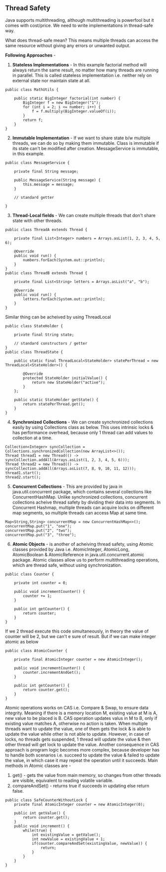 ## Thread Safety

Java supports multithreading, although multithreading is powerfool but it comes with cost/price. We need to write
implementations in thread-safe way. 

What does thread-safe mean?
This means multiple threads can access the same resource without giving any errors or unwanted output.

**Following Approaches** -

1. **Stateless Implementations** - In this example factorial method will always return the same result, no matter how
	many threads are running in parallel. This is called stateless implementation i.e. neither rely on external state
	nor maintain state at all.
```
public class MathUtils {
     
    public static BigInteger factorial(int number) {
        BigInteger f = new BigInteger("1");
        for (int i = 2; i <= number; i++) {
            f = f.multiply(BigInteger.valueOf(i));
        }
        return f;
    }
}
```

2. **Immutable Implementation** - If we want to share state b/w multiple threads, we can do so by making them 
	immutable. Class is immutable if its state can't be modified after creation. MessageService is immutable,
	in this example.
```
public class MessageService {
     
    private final String message;
 
    public MessageService(String message) {
        this.message = message;
    }
     
    // standard getter
     
}
```

3. **Thread-Local fields** - We can create multiple threads that don't share state with other threads. 

```
public class ThreadA extends Thread {
     
    private final List<Integer> numbers = Arrays.asList(1, 2, 3, 4, 5, 6);
     
    @Override
    public void run() {
        numbers.forEach(System.out::println);
    }
}
public class ThreadB extends Thread {
     
    private final List<String> letters = Arrays.asList("a", "b");
     
    @Override
    public void run() {
        letters.forEach(System.out::println);
    }
}
```
Similar thing can be acheived by using ThreadLocal 
```
public class StateHolder {
     
    private final String state;
 
    // standard constructors / getter
}
public class ThreadState {
     
    public static final ThreadLocal<StateHolder> statePerThread = new ThreadLocal<StateHolder>() {
         
        @Override
        protected StateHolder initialValue() {
            return new StateHolder("active");  
        }
    };
 
    public static StateHolder getState() {
        return statePerThread.get();
    }
}
```

4. **Synchronized Collections** - We can create synchronized collections easily by using Collections class as below.
This uses intrinsic locks & has performance overhead, because only 1 thread can add values to collection at a time.
```
Collection<Integer> syncCollection = Collections.synchronizedCollection(new ArrayList<>());
Thread thread1 = new Thread(() -> syncCollection.addAll(Arrays.asList(1, 2, 3, 4, 5, 6)));
Thread thread2 = new Thread(() -> syncCollection.addAll(Arrays.asList(7, 8, 9, 10, 11, 12)));
thread1.start();
thread2.start();
```

5. **Concurrent Collections** - This are provided by java in java.util.concurrent package, which contains several
	collections like ConcurrentHashMap. Unlike synchronized collections, concurrent collections acheive thread
	safety by dividing their data into segments. In Concurrent Hashmap, multiple threads can acquire locks on
	different map segments, so multiple threads can access Map at same time.
```
Map<String,String> concurrentMap = new ConcurrentHashMap<>();
concurrentMap.put("1", "one");
concurrentMap.put("2", "two");
concurrentMap.put("3", "three");
```

6. **Atomic Objects** - is another of acheiving thread safety, using Atomic classes provided by Java i.e.
	AtomicInteger, AtomicLong, AtomicBoolean & AtomicReference in java.util.concurrent.atomic package. Atomic classes allow us to perform multithreading
	operations, which are thread safe, without using synchronization.
```
public class Counter {
     
    private int counter = 0;
     
    public void incrementCounter() {
        counter += 1;
    }
     
    public int getCounter() {
        return counter;
    }
}
```
If we 2 thread execute this code simultaneously, in theory the value of counter will be 2, but we can't e sure of
result. But if we can make integer atomic as below
```
public class AtomicCounter {
     
    private final AtomicInteger counter = new AtomicInteger();
     
    public void incrementCounter() {
        counter.incrementAndGet();
    }
     
    public int getCounter() {
        return counter.get();
    }
}
```
Atomic operations works on CAS i.e. Compare & Swap, to ensure data integrity. Meaning if there is a memory location 
M, existing value at M is A, new value to be placed is B. CAS operation updates valus in M to B, only if existing
value matches A, otherwise no action is taken. When multiple threads want to update the value, one of them gets the
lock & is able to update the value while other is not able to update. However, in case of locks, no threads gets
suspended, 1 thread will update the value & then other thread will get lock to update the value. 
Another consequence in CAS approach is program logic becomes more complex, because developer has to handle both
scenarios i.e. succeed to update the value & failed to update the value, in which case it may repeat the operation
until it succeeds.
Main methods in Atomic classes are -
1. get() - gets the value from main memory, so changes from other threads are visible, equivalent to reading volatile
variable.
2. compareAndSet() - returns true if succeeds in updating else return false.
```
public class SafeCounterWithoutLock {
    private final AtomicInteger counter = new AtomicInteger(0);
     
    public int getValue() {
        return counter.get();
    }
    public void increment() {
        while(true) {
            int existingValue = getValue();
            int newValue = existingValue + 1;
            if(counter.compareAndSet(existingValue, newValue)) {
                return;
            }
        }
    }
}
```